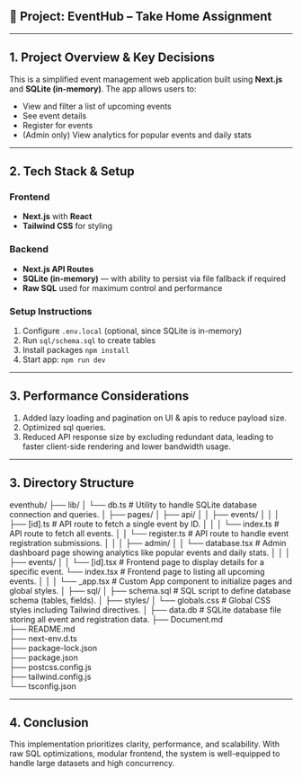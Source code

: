 ## 📌 Project: EventHub – Take Home Assignment

---

## 1. Project Overview & Key Decisions

This is a simplified event management web application built using **Next.js** and **SQLite (in-memory)**. The app allows users to:
- View and filter a list of upcoming events
- See event details
- Register for events
- (Admin only) View analytics for popular events and daily stats

---

## 2. Tech Stack & Setup

### Frontend
- **Next.js** with **React**
- **Tailwind CSS** for styling

### Backend
- **Next.js API Routes**
- **SQLite (in-memory)** — with ability to persist via file fallback if required
- **Raw SQL** used for maximum control and performance

### Setup Instructions
1. Configure `.env.local` (optional, since SQLite is in-memory)
2. Run `sql/schema.sql` to create tables
3. Install packages `npm install`
4. Start app: `npm run dev`

---

## 3. Performance Considerations
1. Added lazy loading and pagination on UI & apis to reduce payload size.
2. Optimized sql queries.
3. Reduced API response size by excluding redundant data, leading to faster client-side rendering and lower bandwidth usage.

---


## 3. Directory Structure
eventhub/
├── lib/
│   └── db.ts                 # Utility to handle SQLite database connection and queries.
│
├── pages/
│   ├── api/
│   │   ├── events/
│   │   │   ├── [id].ts       # API route to fetch a single event by ID.
│   │   │   └── index.ts      # API route to fetch all events.
│   │   └── register.ts       # API route to handle event registration submissions.
│   │
│   ├── admin/
│   │   └── database.tsx         # Admin dashboard page showing analytics like popular events and daily stats.
│   │
│   ├── events/
│   │   └── [id].tsx          # Frontend page to display details for a specific event.
        └── index.tsx          # Frontend page to listing all upcoming events.
│   │
│   └── _app.tsx              # Custom App component to initialize pages and global styles.
│
├── sql/
│   ├── schema.sql            # SQL script to define database schema (tables, fields).
│
├── styles/
│   └── globals.css           # Global CSS styles including Tailwind directives.
│
├── data.db                   # SQLite database file storing all event and registration data.
├── Document.md           
├── README.md                
├── next-env.d.ts            
├── package-lock.json         
├── package.json              
├── postcss.config.js        
├── tailwind.config.js       
└── tsconfig.json             


---

## 4. Conclusion
This implementation prioritizes clarity, performance, and scalability. With raw SQL optimizations, modular frontend, the system is well-equipped to handle large datasets and high concurrency.
